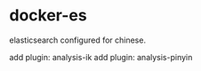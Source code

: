 # docker-es
elasticsearch configured for chinese.

add plugin: analysis-ik
add plugin: analysis-pinyin
